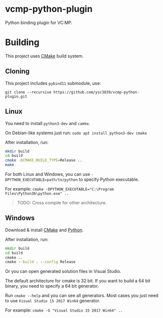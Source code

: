 # vcmp-python-plugin
Python binding plugin for VC:MP.

# Building
This project uses [CMake](https://cmake.org/) build system.

## Cloning
This project includes `pybind11` submodule, use:

`git clone --recursive https://github.com/ysc3839/vcmp-python-plugin.git`

## Linux
You need to install `python3-dev` and `camke`.

On Debian-like systems just run:
`sudo apt install python3-dev cmake`

After installation, run:
```sh
mkdir build
cd build
cmake -DCMAKE_BUILD_TYPE=Release ..
make
```

For both Linux and Windows, you can use `-DPYTHON_EXECUTABLE=path/to/python` to specify Python executable.

For example: `cmake -DPYTHON_EXECUTABLE="C:\Program Files\Python36\python.exe" ..`

> TODO: Cross compile for other architecture.

## Windows
Download & install [CMake](https://cmake.org/download/) and [Python](https://www.python.org/downloads/).

After installation, run:
```cmd
mkdir build
cd build
cmake ..
cmake --build . --config Release
```
Or you can open generated solution files in Visual Studio.

The default architecture for cmake is 32 bit. If you want to build a 64 bit binary, you need to specify a 64 bit generator.

Run `cmake --help` and you can see all generators. Most cases you just need to use `Visual Studio 15 2017 Win64` generator.

For example: `cmake -G "Visual Studio 15 2017 Win64" ..`
